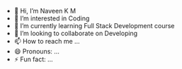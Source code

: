 - 👋 Hi, I’m Naveen K M
- 👀 I’m interested in Coding
- 🌱 I’m currently learning Full Stack Development course
- 💞️ I’m looking to collaborate on Developing
- 📫 How to reach me ...
- 😄 Pronouns: ...
- ⚡ Fun fact: ...

<!---
NaveenKM2002/NaveenKM2002 is a ✨ special ✨ repository because its `README.md` (this file) appears on your GitHub profile.
You can click the Preview link to take a look at your changes.
--->
